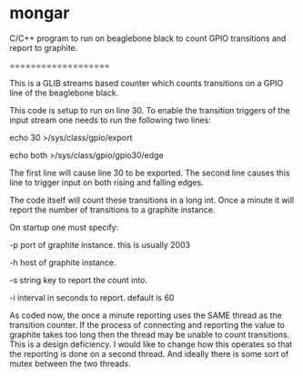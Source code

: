 # mongar
C/C++ program to run on beaglebone black to count GPIO transitions and report to graphite.

===================

This is a GLIB streams based counter which counts transitions on a GPIO line of the beaglebone black.

This code is setup to run on line 30. To enable the transition triggers of the input stream one needs to run the following two lines:

echo 30 >/sys/class/gpio/export

echo both >/sys/class/gpio/gpio30/edge

The first line will cause line 30 to be exported. The second line causes this line to trigger input on both rising and falling edges.

The code itself will count these transitions in a long int.  Once a minute it will report the number of transitions to a graphite instance.

On startup one must specify:

-p port of graphite instance. this is usually 2003

-h host of graphite instance.

-s string key to report the count into.

-i interval in seconds to report.  default is 60

As coded now, the once a minute reporting uses the SAME thread as the transition counter. If the process of connecting and reporting the value to graphite takes too long then the thread may be unable to count transitions.  This is a design deficiency.  I would like to change how this operates so that the reporting is done on a second thread.  And ideally there is some sort of mutex between the two threads.

